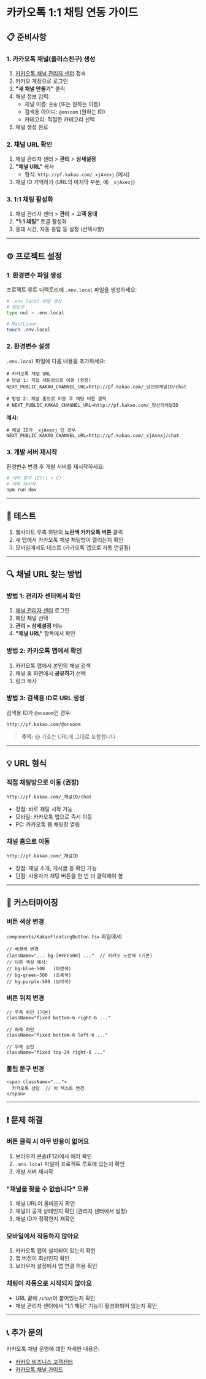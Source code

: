 # 카카오톡 1:1 채팅 연동 가이드

## 📋 준비사항

### 1. 카카오톡 채널(플러스친구) 생성
1. [카카오톡 채널 관리자 센터](https://center-pf.kakao.com/) 접속
2. 카카오 계정으로 로그인
3. **"새 채널 만들기"** 클릭
4. 채널 정보 입력:
   - 채널 이름: `온숨` (또는 원하는 이름)
   - 검색용 아이디: `@onsoom` (원하는 ID)
   - 카테고리: 적절한 카테고리 선택
5. 채널 생성 완료

### 2. 채널 URL 확인
1. 채널 관리자 센터 > **관리** > **상세설정**
2. **"채널 URL"** 복사
   - 형식: `http://pf.kakao.com/_xjAxexj` (예시)
3. 채널 ID 기억하기 (URL의 마지막 부분, 예: `_xjAxexj`)

### 3. 1:1 채팅 활성화
1. 채널 관리자 센터 > **관리** > **고객 응대**
2. **"1:1 채팅"** 토글 활성화
3. 응대 시간, 자동 응답 등 설정 (선택사항)

---

## ⚙️ 프로젝트 설정

### 1. 환경변수 파일 생성

프로젝트 루트 디렉토리에 `.env.local` 파일을 생성하세요:

```bash
# .env.local 파일 생성
# 윈도우
type nul > .env.local

# Mac/Linux
touch .env.local
```

### 2. 환경변수 설정

`.env.local` 파일에 다음 내용을 추가하세요:

```env
# 카카오톡 채널 URL
# 방법 1: 직접 채팅방으로 이동 (권장)
NEXT_PUBLIC_KAKAO_CHANNEL_URL=http://pf.kakao.com/_당신의채널ID/chat

# 방법 2: 채널 홈으로 이동 후 채팅 버튼 클릭
# NEXT_PUBLIC_KAKAO_CHANNEL_URL=http://pf.kakao.com/_당신의채널ID
```

**예시:**
```env
# 채널 ID가 _xjAxexj 인 경우
NEXT_PUBLIC_KAKAO_CHANNEL_URL=http://pf.kakao.com/_xjAxexj/chat
```

### 3. 개발 서버 재시작

환경변수 변경 후 개발 서버를 재시작하세요:

```bash
# 서버 중지 (Ctrl + C)
# 서버 재시작
npm run dev
```

---

## 🧪 테스트

1. 웹사이트 우측 하단의 **노란색 카카오톡 버튼** 클릭
2. 새 탭에서 카카오톡 채널 채팅방이 열리는지 확인
3. 모바일에서도 테스트 (카카오톡 앱으로 자동 연결됨)

---

## 🔍 채널 URL 찾는 방법

### 방법 1: 관리자 센터에서 확인
1. [채널 관리자 센터](https://center-pf.kakao.com/) 로그인
2. 해당 채널 선택
3. **관리 > 상세설정** 메뉴
4. **"채널 URL"** 항목에서 확인

### 방법 2: 카카오톡 앱에서 확인
1. 카카오톡 앱에서 본인의 채널 검색
2. 채널 홈 화면에서 **공유하기** 선택
3. 링크 복사

### 방법 3: 검색용 ID로 URL 생성
검색용 ID가 `@onsoom`인 경우:
```
http://pf.kakao.com/@onsoom
```
> **주의:** @ 기호는 URL에 그대로 포함합니다

---

## 💡 URL 형식

### 직접 채팅방으로 이동 (권장)
```
http://pf.kakao.com/_채널ID/chat
```
- 장점: 바로 채팅 시작 가능
- 모바일: 카카오톡 앱으로 즉시 이동
- PC: 카카오톡 웹 채팅창 열림

### 채널 홈으로 이동
```
http://pf.kakao.com/_채널ID
```
- 장점: 채널 소개, 게시글 등 확인 가능
- 단점: 사용자가 채팅 버튼을 한 번 더 클릭해야 함

---

## 🎨 커스터마이징

### 버튼 색상 변경
`components/KakaoFloatingButton.tsx` 파일에서:
```tsx
// 배경색 변경
className="... bg-[#FEE500] ..."  // 카카오 노란색 (기본)
// 다른 색상 예시:
// bg-blue-500   (파란색)
// bg-green-500  (초록색)
// bg-purple-500 (보라색)
```

### 버튼 위치 변경
```tsx
// 우측 하단 (기본)
className="fixed bottom-6 right-6 ..."

// 좌측 하단
className="fixed bottom-6 left-6 ..."

// 우측 상단
className="fixed top-24 right-6 ..."
```

### 툴팁 문구 변경
```tsx
<span className="...">
  카카오톡 상담  // 이 텍스트 변경
</span>
```

---

## ❗ 문제 해결

### 버튼 클릭 시 아무 반응이 없어요
1. 브라우저 콘솔(F12)에서 에러 확인
2. `.env.local` 파일이 프로젝트 루트에 있는지 확인
3. 개발 서버 재시작

### "채널을 찾을 수 없습니다" 오류
1. 채널 URL이 올바른지 확인
2. 채널이 공개 상태인지 확인 (관리자 센터에서 설정)
3. 채널 ID가 정확한지 재확인

### 모바일에서 작동하지 않아요
1. 카카오톡 앱이 설치되어 있는지 확인
2. 앱 버전이 최신인지 확인
3. 브라우저 설정에서 앱 연결 허용 확인

### 채팅이 자동으로 시작되지 않아요
- URL 끝에 `/chat`이 붙어있는지 확인
- 채널 관리자 센터에서 "1:1 채팅" 기능이 활성화되어 있는지 확인

---

## 📞 추가 문의

카카오톡 채널 운영에 대한 자세한 내용은:
- [카카오 비즈니스 고객센터](https://cs.kakao.com/)
- [카카오톡 채널 가이드](https://kakaobusiness.gitbook.io/main/)

